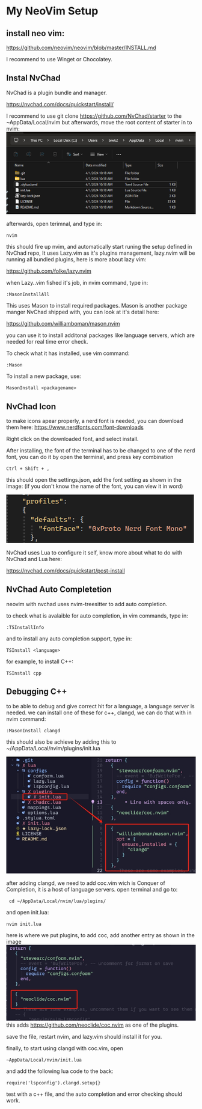 # My NeoVim Setup
## install neo vim:

https://github.com/neovim/neovim/blob/master/INSTALL.md

I recommend to use Winget or Chocolatey.

## Instal NvChad
NvChad is a plugin bundle and manager.

https://nvchad.com/docs/quickstart/install/

I recommend to use 
git clone https://github.com/NvChad/starter
to the ~AppData/Local/nvim
but afterwards, move the root content of starter in to nvim:
![](resources/NvChadLocation.png)

afterwards, open terimnal, and type in:
```
nvim
```
this should fire up nvim, and automatically start runing the setup defined in NvChad repo, It uses Lazy.vim as it's plugins management, lazy.nvim will be running all bundled plugins, here is more about lazy vim:

https://github.com/folke/lazy.nvim

when Lazy..vim fished it's job, in nvim command, type in:
```
:MasonInstallAll
```
This uses Mason to install required packages. Mason is another package manger NvChad shipped with, you can look at it's detail here:

https://github.com/williamboman/mason.nvim

you can use it to install additonal packages like language servers, which are needed for real time error check.

To check what it has installed, use vim command:
```
:Mason
```

To install a new package, use:
```
MasonInstall <packagename>
```

## NvChad Icon
to make icons apear properly, a nerd font is needed, you can download them here:
https://www.nerdfonts.com/font-downloads

Right click on the downloaded font, and select install.

After installing, the font of the terminal has to be changed to one of the nerd font, you can do it by open the terminal, and press key combination
```
Ctrl + Shift + ,
``` 
this should open the settings.json, add the font setting as shown in the image: (if you don't know the name of the font, you can view it in word)


![](resources/NVChadIcon.png)

NvChad uses Lua to configure it self, know more about what to do with NvChad and Lua here:

https://nvchad.com/docs/quickstart/post-install

## NvChad Auto Completetion

neovim with nvchad uses nvim-treesitter to add auto completion.

to check what is avalaible for auto completion, in vim commands, type in:
```
:TSInstallInfo
```
and to install any auto completion support, type in:
```
TSInstall <language>
```
for example, to install C++:
```
TSInstall cpp
```
## Debugging C++

to be able to debug and give correct hit for a language, a language server is needed. we can install one of these for c++, clangd, we can do that with in nvim command:
```
:MasonInstall clangd
```
this should also be achieve by adding this to ~/AppData/Local/nvim/plugins/init.lua

![](resources/clangdInstallByConfig.png)

after adding clangd, we need to add coc.vim wich is Conquer of Completion, it is a host of language servers.
open terminal and go to: 
```
 cd ~/AppData/Local/nvim/lua/plugins/
```
and open init.lua:
```
nvim init.lua
```
here is where we put plugins, to add coc, add another entry as shown in the image
![](resources/CocPluginConfig.png)
this adds https://github.com/neoclide/coc.nvim as one of the plugins.

save the file, restart nvim, and lazy.vim should install it for you.

finally, to start using clangd with coc.vim, open
```
~AppData/Local/nvim/init.lua
```
and add the following lua code to the back:
```
require('lspconfig').clangd.setup{}
```
test with a c++ file, and the auto completion and error checking should work.